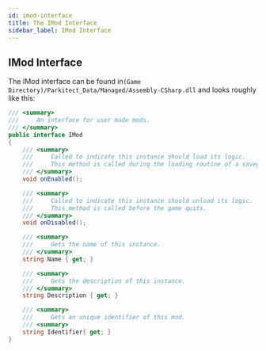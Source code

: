 ```yaml
---
id: imod-interface
title: The IMod Interface
sidebar_label: IMod Interface
---
```



IMod Interface
--------------
The IMod interface can be found in`(Game Directory)/Parkitect_Data/Managed/Assembly-CSharp.dll` and looks roughly like this:



``` cs
/// <summary>
///     An interface for user made mods.
/// </summary>
public interface IMod
{
    /// <summary>
    ///     Called to indicate this instance should load its logic.
    ///     This method is called during the loading routine of a savegame or a fresh game.
    /// </summary>
    void onEnabled();

    /// <summary>
    ///     Called to indicate this instance should unload its logic.
    ///     This method is called before the game quits.
    /// </summary>
    void onDisabled();

    /// <summary>
    ///     Gets the name of this instance.
    /// </summary>
    string Name { get; }

    /// <summary>
    ///     Gets the description of this instance.
    /// </summary>
    string Description { get; }

    /// <summary>
    ///     Gets an unique identifier of this mod.
    /// <summary>
    string Identifier{ get; }
}
```
